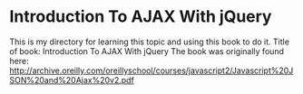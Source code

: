 # Introduction To AJAX With jQuery

This is my directory for learning this topic and using this book to do it.
Title of book: Introduction To AJAX With jQuery
The book was originally found here: http://archive.oreilly.com/oreillyschool/courses/javascript2/Javascript%20JSON%20and%20Ajax%20v2.pdf